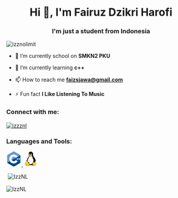 <h1 align="center">Hi 👋, I'm Fairuz Dzikri Harofi</h1>
<h3 align="center">I'm just a student from Indonesia</h3>

<p align="left"> <img src="https://komarev.com/ghpvc/?username=izznolimit&label=Profile%20views&color=0e75b6&style=flat" alt="izznolimit" /> </p>

- 🏫 I’m currently school on **SMKN2 PKU**

- 🌱 I’m currently learning **c++**

- 📫 How to reach me **faizsjawa@gmail.com**

- ⚡ Fun fact **I Like Listening To Music**

<h3 align="left">Connect with me:</h3>
<p align="left">
<a href="https://instagram.com/izzznl" target="blank"><img align="center" src="https://raw.githubusercontent.com/rahuldkjain/github-profile-readme-generator/master/src/images/icons/Social/instagram.svg" alt="izzznl" height="30" width="40" /></a>
</p>

<h3 align="left">Languages and Tools:</h3>
<p align="left"> <a href="https://www.w3schools.com/cpp/" target="_blank" rel="noreferrer"> <img src="https://raw.githubusercontent.com/devicons/devicon/master/icons/cplusplus/cplusplus-original.svg" alt="cplusplus" width="40" height="40"/> </a> <a href="https://www.linux.org/" target="_blank" rel="noreferrer"> <img src="https://raw.githubusercontent.com/devicons/devicon/master/icons/linux/linux-original.svg" alt="linux" width="40" height="40"/> </a> </p>

<p>&nbsp;<img align="center" src="https://github-readme-stats.vercel.app/api?username=izznolimit&show_icons=true&locale=en" alt="IzzNL" /></p>

<p><img align="center" src="https://github-readme-streak-stats.herokuapp.com/?user=izznolimit&theme=dark" alt="IzzNL" /></p>
